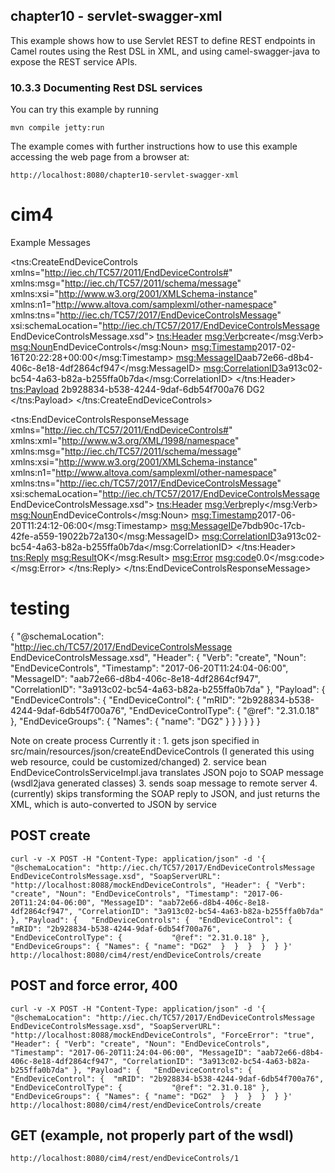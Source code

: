 chapter10 - servlet-swagger-xml
-------------------------------

This example shows how to use Servlet REST to define REST endpoints in Camel routes using the Rest DSL in XML,
and using camel-swagger-java to expose the REST service APIs.

### 10.3.3 Documenting Rest DSL services

You can try this example by running

    mvn compile jetty:run

The example comes with further instructions how to use this example accessing the web page from a browser at:

    http://localhost:8080/chapter10-servlet-swagger-xml

# cim4



Example Messages

<!-- message to send -->
<?xml version="1.0" encoding="UTF-8"?>
<tns:CreateEndDeviceControls xmlns="http://iec.ch/TC57/2011/EndDeviceControls#" xmlns:msg="http://iec.ch/TC57/2011/schema/message" xmlns:xsi="http://www.w3.org/2001/XMLSchema-instance" xmlns:n1="http://www.altova.com/samplexml/other-namespace" xmlns:tns="http://iec.ch/TC57/2017/EndDeviceControlsMessage" xsi:schemaLocation="http://iec.ch/TC57/2017/EndDeviceControlsMessage EndDeviceControlsMessage.xsd">
	<tns:Header>
		<msg:Verb>create</msg:Verb>
		<msg:Noun>EndDeviceControls</msg:Noun>
		<msg:Timestamp>2017-02-16T20:22:28+00:00</msg:Timestamp>
		<msg:MessageID>aab72e66-d8b4-406c-8e18-4df2864cf947</msg:MessageID>
		<msg:CorrelationID>3a913c02-bc54-4a63-b82a-b255ffa0b7da</msg:CorrelationID>
	</tns:Header>
	<tns:Payload>
		<EndDeviceControls>
			<EndDeviceControl>
				<mRID>2b928834-b538-4244-9daf-6db54f700a76</mRID>
				<EndDeviceControlType ref="2.31.0.18"/>
				<EndDeviceGroups>
					<Names>
						<name>DG2</name>
					</Names>
				</EndDeviceGroups>
			</EndDeviceControl>
		</EndDeviceControls>
	</tns:Payload>
</tns:CreateEndDeviceControls>

<!-- reply message -->
<?xml version="1.0" encoding="UTF-8"?>
<tns:EndDeviceControlsResponseMessage xmlns="http://iec.ch/TC57/2011/EndDeviceControls#" xmlns:xml="http://www.w3.org/XML/1998/namespace" xmlns:msg="http://iec.ch/TC57/2011/schema/message" xmlns:xsi="http://www.w3.org/2001/XMLSchema-instance" xmlns:n1="http://www.altova.com/samplexml/other-namespace" xmlns:tns="http://iec.ch/TC57/2017/EndDeviceControlsMessage" xsi:schemaLocation="http://iec.ch/TC57/2017/EndDeviceControlsMessage EndDeviceControlsMessage.xsd">
	<tns:Header>
		<msg:Verb>reply</msg:Verb>
		<msg:Noun>EndDeviceControls</msg:Noun>
		<msg:Timestamp>2017-06-20T11:24:12-06:00</msg:Timestamp>
		<msg:MessageID>e7bdb90c-17cb-42fe-a559-19022b72a130</msg:MessageID>
		<msg:CorrelationID>3a913c02-bc54-4a63-b82a-b255ffa0b7da</msg:CorrelationID>
	</tns:Header>
	<tns:Reply>
		<msg:Result>OK</msg:Result>
		<msg:Error>
			<msg:code>0.0</msg:code>
		</msg:Error>
	</tns:Reply>
</tns:EndDeviceControlsResponseMessage>


# testing

{
  "@schemaLocation": "http://iec.ch/TC57/2017/EndDeviceControlsMessage EndDeviceControlsMessage.xsd",
  "Header": {
    "Verb": "create",
    "Noun": "EndDeviceControls",
    "Timestamp": "2017-06-20T11:24:04-06:00",
    "MessageID": "aab72e66-d8b4-406c-8e18-4df2864cf947",
    "CorrelationID": "3a913c02-bc54-4a63-b82a-b255ffa0b7da"
  },
  "Payload": {
    "EndDeviceControls": {
      "EndDeviceControl": {
        "mRID": "2b928834-b538-4244-9daf-6db54f700a76",
        "EndDeviceControlType": {
          "@ref": "2.31.0.18"
        },
        "EndDeviceGroups": {
          "Names": {
            "name": "DG2"
          }
        }
      }
    }
  }
}

Note on create process
Currently it :
	1. gets json specified in src/main/resources/json/createEndDeviceControls (I generated this using web resource, could be customized/changed)
	2. service bean EndDeviceControlsServiceImpl.java translates JSON pojo to SOAP message (wsdl2java generated classes)
	3. sends soap message to remote server
	4. (currently) skips transforming the SOAP reply to JSON, and just returns the XML, which is auto-converted to JSON by service

## POST create 
    curl -v -X POST -H "Content-Type: application/json" -d '{ "@schemaLocation": "http://iec.ch/TC57/2017/EndDeviceControlsMessage EndDeviceControlsMessage.xsd", "SoapServerURL": "http://localhost:8088/mockEndDeviceControls", "Header": { "Verb": "create", "Noun": "EndDeviceControls", "Timestamp": "2017-06-20T11:24:04-06:00", "MessageID": "aab72e66-d8b4-406c-8e18-4df2864cf947", "CorrelationID": "3a913c02-bc54-4a63-b82a-b255ffa0b7da" }, "Payload": {   "EndDeviceControls": {  "EndDeviceControl": {  "mRID": "2b928834-b538-4244-9daf-6db54f700a76", "EndDeviceControlType": {           "@ref": "2.31.0.18" }, "EndDeviceGroups": { "Names": { "name": "DG2"  }  }  }  }  } }' http://localhost:8080/cim4/rest/endDeviceControls/create
  
## POST and force error, 400  
    curl -v -X POST -H "Content-Type: application/json" -d '{ "@schemaLocation": "http://iec.ch/TC57/2017/EndDeviceControlsMessage EndDeviceControlsMessage.xsd", "SoapServerURL": "http://localhost:8088/mockEndDeviceControls", "ForceError": "true", "Header": { "Verb": "create", "Noun": "EndDeviceControls", "Timestamp": "2017-06-20T11:24:04-06:00", "MessageID": "aab72e66-d8b4-406c-8e18-4df2864cf947", "CorrelationID": "3a913c02-bc54-4a63-b82a-b255ffa0b7da" }, "Payload": {   "EndDeviceControls": {  "EndDeviceControl": {  "mRID": "2b928834-b538-4244-9daf-6db54f700a76", "EndDeviceControlType": {           "@ref": "2.31.0.18" }, "EndDeviceGroups": { "Names": { "name": "DG2"  }  }  }  }  } }' http://localhost:8080/cim4/rest/endDeviceControls/create

## GET (example, not properly part of the wsdl)
	http://localhost:8080/cim4/rest/endDeviceControls/1